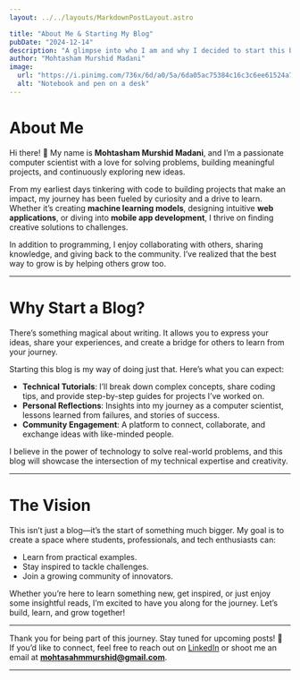 ```yaml
---
layout: ../../layouts/MarkdownPostLayout.astro

title: "About Me & Starting My Blog"
pubDate: "2024-12-14"
description: "A glimpse into who I am and why I decided to start this blogging journey."
author: "Mohtasham Murshid Madani"
image:
  url: "https://i.pinimg.com/736x/6d/a0/5a/6da05ac75384c16c3c6ee61524a791c8.jpg"
  alt: "Notebook and pen on a desk"
---
```


# About Me

Hi there! 👋 My name is **Mohtasham Murshid Madani**, and I’m a passionate computer scientist with a love for solving problems, building meaningful projects, and continuously exploring new ideas.

From my earliest days tinkering with code to building projects that make an impact, my journey has been fueled by curiosity and a drive to learn. Whether it’s creating **machine learning models**, designing intuitive **web applications**, or diving into **mobile app development**, I thrive on finding creative solutions to challenges.

In addition to programming, I enjoy collaborating with others, sharing knowledge, and giving back to the community. I’ve realized that the best way to grow is by helping others grow too.

---

# Why Start a Blog?

There’s something magical about writing. It allows you to express your ideas, share your experiences, and create a bridge for others to learn from your journey.

Starting this blog is my way of doing just that. Here’s what you can expect:

- **Technical Tutorials**: I’ll break down complex concepts, share coding tips, and provide step-by-step guides for projects I’ve worked on.
- **Personal Reflections**: Insights into my journey as a computer scientist, lessons learned from failures, and stories of success.
- **Community Engagement**: A platform to connect, collaborate, and exchange ideas with like-minded people.

I believe in the power of technology to solve real-world problems, and this blog will showcase the intersection of my technical expertise and creativity.

---

# The Vision

This isn’t just a blog—it’s the start of something much bigger. My goal is to create a space where students, professionals, and tech enthusiasts can:

- Learn from practical examples.
- Stay inspired to tackle challenges.
- Join a growing community of innovators.

Whether you’re here to learn something new, get inspired, or just enjoy some insightful reads, I’m excited to have you along for the journey. Let’s build, learn, and grow together!

---

Thank you for being part of this journey. Stay tuned for upcoming posts! 🚀  
If you’d like to connect, feel free to reach out on [LinkedIn](https://www.linkedin.com/in/MohtashamMurshid/) or shoot me an email at **mohtasahmmurshid@gmail.com**.

---
